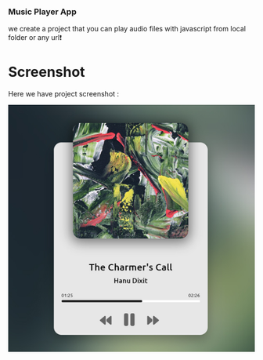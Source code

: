 

### Music Player App
we create a project that you can play audio files with javascript from local folder or any url❗️

# Screenshot
Here we have project screenshot :

![screenshot](screenshot.jpg)